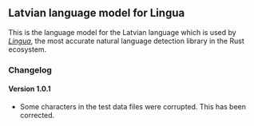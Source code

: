 ## Latvian language model for Lingua

This is the language model for the Latvian language which is used by 
[*Lingua*](https://github.com/pemistahl/lingua-rs), 
the most accurate natural language detection library in the Rust ecosystem.

### Changelog

#### Version 1.0.1

- Some characters in the test data files were corrupted. This has been corrected.